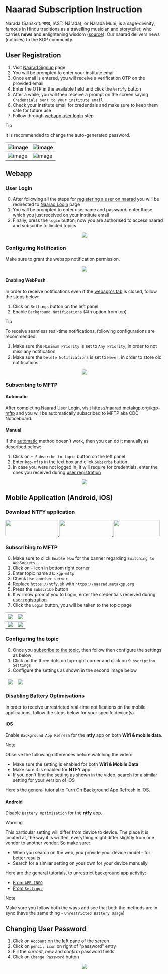 # Naarad Subscription Instruction

Narada (Sanskrit: नारद, IAST: Nārada), or Narada Muni, is a sage-divinity, famous in Hindu traditions as a travelling musician and storyteller, who carries **news** and enlightening wisdom ([source](https://en.wikipedia.org/wiki/Narada)). Our naarad delivers news (noticies) to the KGP community.

## User Registration

1. Visit [Naarad Signup](https://naarad.metakgp.org/signup) page
2. You will be prompted to enter your institute email
3. Once email is entered, you will receive a verification OTP on the provided email
4. Enter the OTP in the available field and click the `Verify` button
5. After a while, you will then receive a prompt on the screen saying `Credentials sent to your institute email`
6. Check your institute email for credentials and make sure to keep them safe for future use
7. Follow through [webapp user login](#user-login) step

> [!Tip]
> It is recommended to change the auto-generated password.

| ![image](https://github.com/metakgp/naarad/assets/86282911/f4e828c6-fa58-496b-bf09-7cb6cd7d2b09) | ![image](https://github.com/metakgp/naarad/assets/86282911/94e0acad-d05c-4640-a75d-debb3276abcc) |
| ---------------------------------- | -------------------------------- |
| ![image](https://github.com/metakgp/naarad/assets/86282911/1aaa2595-15c1-4530-8c91-e06c1790382f) | ![image](https://github.com/metakgp/naarad/assets/86282911/5a9ef215-e805-4621-a257-4a9613e9a895) |

## Webapp

### User Login

0. After following all the steps for [registering a user on naarad](#user-registration) you will be redirected to [Naarad Login](https://naarad.metakgp.org/login) page
1. You will be prompted to enter username and password, enter those which you just received on your institute email
2. Finally, press the `login` button, now you are authorised to access naarad and subscribe to limited topics

<div align="center">
  <img src="https://github.com/metakgp/naarad/assets/86282911/ab48f663-4f2c-41a5-95e6-c02a845cb368">
</div>

### Configuring Notification

Make sure to grant the webapp notification permission.

<div align="center">
  <img src="https://github.com/metakgp/naarad/assets/86282911/ca0a7afd-17c0-4749-9cba-a0688cbc8f6f">
</div>

#### Enabling WebPush

In order to receive notifications even if the [webapp's tab](https://naarad.metakgp.org) is closed, follow the steps below:

1. Click on `Settings` button on the left panel
2. Enable `Background Notifications` (4th option from top)

> [!Tip]
> To receive seamless real-time notifications, following configurations are recommended:
> 1. Make sure the `Minimum Priority` is set to `Any Priority`, in order to not miss any notification
> 2. Make sure the `Delete Notifications` is set to `Never`, in order to store old notifications

<div align="center">
  <img src="https://github.com/metakgp/naarad/assets/86282911/a1f80492-9a8d-4d91-9a9a-1dfa86ac0842">
</div>

### Subscribing to MFTP

#### Automatic

After completing [Naarad User Login](#user-login), visit https://naarad.metakgp.org/kgp-mftp and you will be automatically subscribed to MFTP aka CDC Noticeboard.

#### Manual

If the [automatic](#automatic) method doesn't work, then you can do it manually as described below:

1. Click on `+ Subscribe to topic` button on the left panel
2. Enter `kgp-mftp` in the text box and click `Subscrbe` button
3. In case you were not logged in, it will require for credentials, enter the ones you received during [user registration](#user-registration)

<div align="center">
  <img src="https://github.com/metakgp/naarad/assets/86282911/43d66861-b5ef-4776-a940-21565da7b5a0">
</div>

## Mobile Application (Android, iOS)

### Download NTFY application

<div class="mt-8 flex flex-wrap gap-x-3 gap-y-4">
  <a target="_blank" href="https://play.google.com/store/apps/details?id=io.heckel.ntfy">
    <img alt="Get it on Google Play" src="https://ntfy.sh/_next/static/media/badge-google.19268080.png" width="168" height="50" decoding="async" data-nimg="1" loading="lazy" style="color:transparent">
  </a>
  <a target="_blank" href="https://f-droid.org/en/packages/io.heckel.ntfy/">
    <img alt="Get it on F-Droid" src="https://ntfy.sh/_next/static/media/badge-fdroid.f6ae6646.png" width="168" height="50" decoding="async" data-nimg="1" loading="lazy" style="color:transparent">
  </a>
  <a target="_blank" href="https://apps.apple.com/us/app/ntfy/id1625396347">
    <img alt="Download on the App Store" src="https://ntfy.sh/_next/static/media/badge-apple.4bec723d.png" width="148" height="50" decoding="async" data-nimg="1" loading="lazy" style="color:transparent">
  </a>
</div>

### Subscribing to MFTP

0. Make sure to click `Enable Now` for the banner regarding `Switching to WebSockets...`
1. Click on `+` icon in bottom right corner
2. Enter topic name as: `kgp-mftp`
3. Check `Use another server`
4. Replace `https://ntfy.sh` with `https://naarad.metakgp.org`
5. Press the `Subscribe` button
6. It will now prompt you to Login, enter the credentials received during [user registration](#user-registration)
7. Click the `Login` button, you will be taken to the topic page

| ![](https://github.com/metakgp/naarad/assets/86282911/34db1e2a-f269-40fd-8e21-9a933f1ed8cb) | ![](https://github.com/metakgp/naarad/assets/86282911/2e6cb3df-d65b-41a0-bcf0-7623607bf56b) |
| ---------------------------------- | -------------------------------- |
| ![](https://github.com/metakgp/naarad/assets/86282911/0a65338a-705d-47dd-8fa7-e399e23f4908) | ![](https://github.com/metakgp/naarad/assets/86282911/7969077b-32bf-4087-ab46-a09c89c85cc7) |

### Configuring the topic

0. Once you [subscribe to the topic](#subscribing-to-mftp), then follow then configure the settings as below
1. Click on the three dots on top-right corner and click on `Subscription Settings`
2. Configure the settings as shown in the second image below

| ![](https://github.com/metakgp/naarad/assets/86282911/a3cfdff6-2267-4561-9c7c-bde645afe56f) | ![](https://github.com/metakgp/naarad/assets/86282911/4402c5e0-6a67-4381-af73-6cc01dede855) |
| ---------------------------------- | -------------------------------- |

### Disabling Battery Optimisations

In order to receive unrestricted real-time notifications on the mobile applications, follow the steps below for your specifc device(s).

#### iOS

Enable `Background App Refresh` for the __ntfy__ app on both __Wifi & mobile data__.

> [!Note]
> Observe the following differences before watching the video:
> - Make sure the setting is enabled for both __Wifi & Mobile Data__
> - Make sure it is enabled for __NTFY__ app
> - If you don't find the setting as shown in the video, search for a similar setting for your version of iOS

Here's the general tutorial to [Turn On Background App Refresh in iOS](https://www.youtube.com/watch?v=QYh62JM-Aiw).

#### Android

Disable `Battery Optimisation` for the __ntfy__ app.

> [!Warning]
> This particular setting will differ from device to device. The place it is located at, the way it is written, everything might differ slightly from one vendor to another vendor. So make sure:
> - When you search on the web, you provide your device model - for better results
> - Search for a similar setting on your own for your device manually

Here are the general tutorials, to unrestrict background app activity:
- [From `APP INFO`](https://www.youtube.com/watch?v=QEkSJgurosE)
- [From `Settings`](https://www.youtube.com/watch?v=M5i6lD9zAXE)

> [!Note]
> Make sure you follow both the ways and see that both the methods are in sync (have the same thing - `Unrestricted Battery Usage`)

## Changing User Password

1. Click on `Account` on the left pane of the screen
2. Click on `pencil icon` on right of "password" entry
3. Fill the _current_, _new_ and _confirm_ password fields
4. Click on `Change Password` button

<div align="center">
  <img src="https://github.com/metakgp/naarad/assets/86282911/647f290d-51e8-4340-8033-61e47e326f74">
</div>
